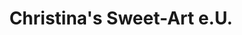 ---
title: "Christina's Sweet-Art e.U."
url: /klosterneuburg/christinas-sweet-art-e-u/
shop: Konditorei
---